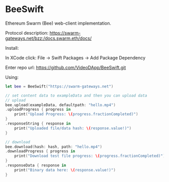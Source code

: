 # BeeSwift

Ethereum Swarm (Bee) web-client implementation.

Protocol description: https://swarm-gateways.net/bzz:/docs.swarm.eth/docs/

Install:

In XCode click: File -> Swift Packages -> Add Package Dependency

Enter repo url: https://github.com/VideoDApp/BeeSwift.git

Using:
```swift
let bee = BeeSwift("https://swarm-gateways.net")

// set content data to exampleData and then you can upload data
// upload
bee.upload(exampleData, defaultpath: "hello.mp4")
.uploadProgress { progress in
    print("Upload Progress: \(progress.fractionCompleted)")
}
.responseString { response in
    print("Uploaded file/data hash: \(response.value!)")
}

// download
bee.download(hash: hash, path: "hello.mp4")
.downloadProgress { progress in
    print("Download test file progress: \(progress.fractionCompleted)")
}
.responseData { response in
    print("Binary data here: \(response.value!)")
}
```
